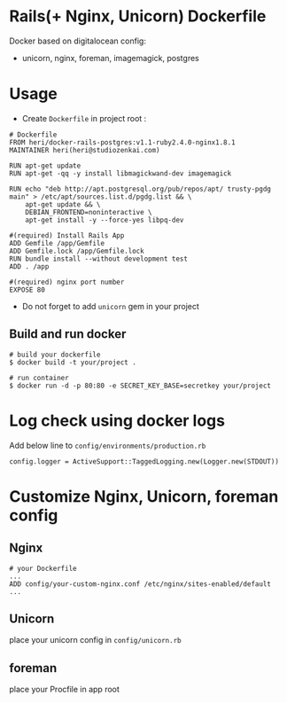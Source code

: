 # Rails(+ Nginx, Unicorn) Dockerfile

Docker based on digitalocean config:

* unicorn, nginx, foreman, imagemagick, postgres

# Usage

* Create `Dockerfile` in project root :

```
# Dockerfile
FROM heri/docker-rails-postgres:v1.1-ruby2.4.0-nginx1.8.1
MAINTAINER heri(heri@studiozenkai.com)

RUN apt-get update
RUN apt-get -qq -y install libmagickwand-dev imagemagick

RUN echo "deb http://apt.postgresql.org/pub/repos/apt/ trusty-pgdg main" > /etc/apt/sources.list.d/pgdg.list && \
    apt-get update && \
    DEBIAN_FRONTEND=noninteractive \
    apt-get install -y --force-yes libpq-dev

#(required) Install Rails App
ADD Gemfile /app/Gemfile
ADD Gemfile.lock /app/Gemfile.lock
RUN bundle install --without development test
ADD . /app

#(required) nginx port number
EXPOSE 80
```

* Do not forget to add `unicorn` gem in your project 

## Build and run docker

```
# build your dockerfile
$ docker build -t your/project .

# run container
$ docker run -d -p 80:80 -e SECRET_KEY_BASE=secretkey your/project
```

# Log check using docker logs

Add below line to `config/environments/production.rb`

`config.logger = ActiveSupport::TaggedLogging.new(Logger.new(STDOUT))`

# Customize Nginx, Unicorn, foreman config

## Nginx

```
# your Dockerfile
...
ADD config/your-custom-nginx.conf /etc/nginx/sites-enabled/default
...
```

## Unicorn

place your unicorn config in `config/unicorn.rb`

## foreman

place your Procfile in app root